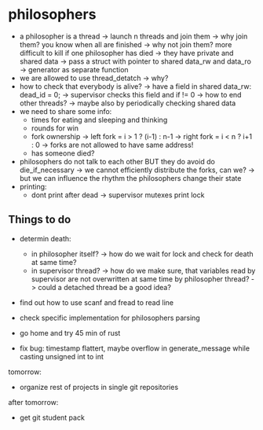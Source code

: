 philosophers
============

- a philosopher is a thread
	-> launch n threads and join them
		-> why join them? you know when all are finished
		-> why not join them? more difficult to kill if one philosopher has died
	-> they have private and shared data
		-> pass a struct with pointer to shared data_rw and data_ro
		-> generator as separate function
- we are allowed to use thread_detatch
	-> why?
- how to check that everybody is alive?
	-> have a field in shared data_rw: dead_id = 0;
	-> supervisor checks this field and if != 0
		-> how to end other threads?
			-> maybe also by periodically checking shared data 
- we need to share some info:
	- times for eating and sleeping and thinking
	- rounds for win
	- fork ownership
		-> left fork = i > 1 ? (i-1) : n-1
		-> right fork = i < n ? i+1 : 0
		-> forks are not allowed to have same address!
	- has someone died?
- philosophers do not talk to each other BUT they do avoid do die_if_necessary
	-> we cannot efficiently distribute the forks, can we?
	-> but we can influence the rhythm the philosophers change their state
- printing:
	- dont print after dead -> supervisor mutexes print lock

Things to do
-----------

- determin death:
	- in philosopher itself?
		-> how do we wait for lock and check for death at same time?
	- in supervisor thread?
		-> how do we make sure, that variables read by supervisor are not overwritten at same time by philosopher thread?
			-> could a detached thread be a good idea?

- find out how to use scanf and fread to read line
- check specific implementation for philosophers parsing
- go home and try 45 min of rust 
- fix bug: timestamp flattert, maybe overflow in generate_message while casting unsigned int to int

tomorrow:
- organize rest of projects in single git repositories

after tomorrow:
- get git student pack

